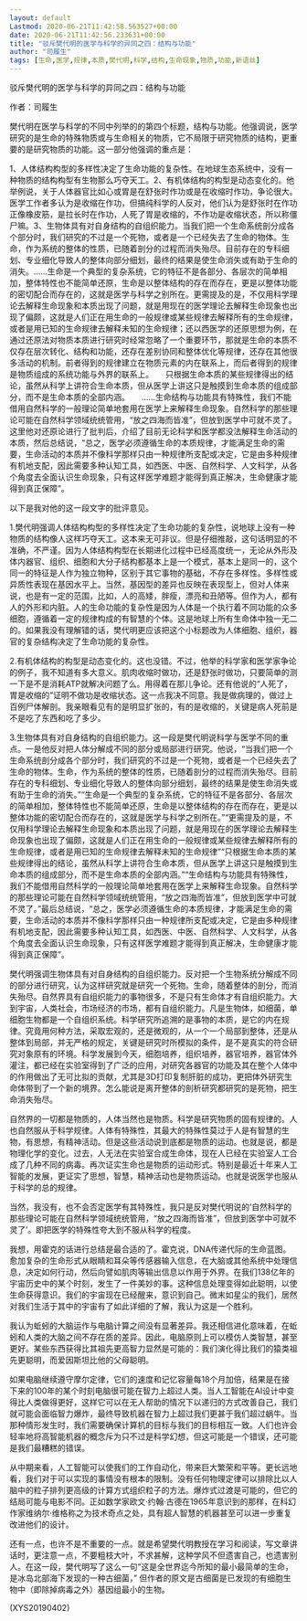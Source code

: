 ```yaml
---
layout: default
Lastmod: 2020-06-21T11:42:58.563527+00:00
date: 2020-06-21T11:42:56.233631+00:00
title: "驳斥樊代明的医学与科学的异同之四：结构与功能"
author: "司履生"
tags: [生命,医学,规律,本质,樊代明,科学,结构,生命现象,物质,功能,新语丝]
---
```


驳斥樊代明的医学与科学的异同之四：结构与功能

作者：司履生

樊代明在医学与科学的不同中列举的的第四个标题，结构与功能。他强调说，医学研究的是生命的特殊物质或与生命相关的物质，它不局限于研究物质的结构，更重要的是研究物质的功能。这一部分他强调的重点是：

1、人体结构构型的多样性决定了生命功能的复杂性。在地球生态系统中，没有一种物质的结构构型有生物那么巧夺天工。2、有机体结构的构型是动态变化的。他举例说，关于人体器官比如心或胃是在舒张时作功或是在收缩时作功，争论很大。医学工作者多认为是收缩在作功，但搞纯科学的人反对，他们认为是舒张时在作功正像橡皮筋，是拉长时在作功，人死了胃是收缩的，不作功是收缩状态，所以称僵尸嘛。3、生物体具有对自身结构的自组织能力。当我们把一个生命系统剖分成各个部分时，我们研究的不过是一个死物，或者是一个已经失去了生命的物体。生命，作为系统的整体的性质，已随着剖分的过程而消失殆尽。目前存在的专科细划、专业细化导致人的整体向部分细划，最终的结果是使生命消失或有助于生命的消失。……生命是一个典型的复杂系统，它的特征不是各部分、各层次的简单相加，整体特性也不能简单还原，生命是以整体结构的存在而存在，更是以整体功能的密切配合而存在的，这就是医学与科学之别所在。更需提及的是，不仅用科学理论去解释生命现象和本质出现了问题，就是用现在的医学理论去解释生命现象也出现了偏颇，这就是人们正在用生命的一般规律或某些规律去解释所有的生命规律，或者是用已知的生命规律去解释未知的生命规律；还以西医学的还原思想为例，在通过还原法对物质本质进行研究时经常忽略了一个重要环节，那就是生命的本质不仅存在层次转化、结构和功能，还存在差别协同和整体优化等规律，还存在其他很多活动的机制。前者得到的规律建立在物质元素的内在联系上，而后者得到的规律是物质组成的系统功能与外界的联系上。　　只根据生命本质的某些规律得出的结论，虽然从科学上讲符合生命本质，但从医学上讲这只是触摸到生命本质的组成部分，而不是生命本质的全部内涵。　　……生命结构与功能具有特殊性，我们不能借用自然科学的一般理论简单地套用在医学上来解释生命现象。自然科学的那些理论可能在自然科学领域统统管用，“放之四海而皆准”，但放到医学中可就不灵了。这里他对还原论进行了批判后，介绍了目前无论科学和医学都没法解释生命活动的本质，然后总结说，“总之，医学必须遵循生命的本质规律，才能满足生命的需要，生命活动的本质并不像科学那样只由一种规律所支配或决定，它是由多种规律有机地支配，因此需要多种认知工具，如西医、中医、自然科学、人文科学，从各个角度去全面认识生命现象，只有这样医学难题才能得到真正解决，生命健康才能得到真正保障”。

以下是我对他的这一段文字的批评意见。

1.樊代明强调人体结构构型的多样性决定了生命功能的复杂性，说地球上没有一种物质的结构像人这样巧夺天工。这本来无可非议。但是仔细推敲，这句话明显的不准确，不严谨。因为人体结构构型在长期进化过程中已经高度统一，无论从外形及体内器官、组织、细胞和大分子结构都基本上是一个模式，基本上是同一的，这个同一的特征是人作为独立物种，区别于其它事物的基础，不存在多样性。多样性或异质性表现在基因水平上。当然，基因型的差异也反映在表现型上，但对人体来说，也是有一定的范围，比如，人的高矮，胖瘦，漂亮和丑陋等。但作为人，都有人的外形和内脏。人的生命功能的复杂性是因为人体是一个执行着不同功能的众多细胞，遵循着一定的规律构成的有智慧的个体。这是地球上所有生命体中独一无二的。如果我没有理解错的话，樊代明更应该把这个小标题改为人体细胞、组织，器官的复杂结构决定了生命功能的复杂性。

2.有机体结构的构型是动态变化的。这也没错。不过，他举的科学家和医学家争论的例子，我不知道有多大意义。肌肉收缩时做功，还是舒张时做功，只要简单的测一下是不是消耗ATP就解决问题了么。用得着在那儿争论。还有他说的“人死了，胃是收缩的”证明不做功是收缩状态。这一点我决不同意。我是做病理的，做过上百例尸体解剖。我亲眼看见有的是明显扩张的，有的是收缩的，关键是病人死前是不是吃了东西和吃了多少。

3.生物体具有对自身结构的自组织能力。这一段是樊代明说科学与医学不同的重点。一是他反对把人体分解成不同的部分或局部进行研究。他说，“当我们把一个生命系统剖分成各个部分时，我们研究的不过是一个死物，或者是一个已经失去了生命的物体。生命，作为系统的整体的性质，已随着剖分的过程而消失殆尽。目前存在的专科细划、专业细化导致人的整体向部分细划，最终的结果是使生命消失或有助于生命的消失。”“生命是一个典型的复杂系统，它的特征不是各部分、各层次的简单相加，整体特性也不能简单还原，生命是以整体结构的存在而存在，更是以整体功能的密切配合而存在的，这就是医学与科学之别所在。”“更需提及的是，不仅用科学理论去解释生命现象和本质出现了问题，就是用现在的医学理论去解释生命现象也出现了偏颇，这就是人们正在用生命的一般规律或某些规律去解释所有的生命规律，或者是用已知的生命规律去解释未知的生命规律”“只根据生命本质的某些规律得出的结论，虽然从科学上讲符合生命本质，但从医学上讲这只是触摸到生命本质的组成部分，而不是生命本质的全部内涵。”“生命结构与功能具有特殊性，我们不能借用自然科学的一般理论简单地套用在医学上来解释生命现象。自然科学的那些理论可能在自然科学领域统统管用，“放之四海而皆准”，但放到医学中可就不灵了。”最后总结说，“总之，医学必须遵循生命的本质规律，才能满足生命的需要，生命活动的本质并不像科学那样只由一种规律所支配或决定，它是由多种规律有机地支配，因此需要多种认知工具，如西医、中医、自然科学、人文科学，从各个角度去全面认识生命现象，只有这样医学难题才能得到真正解决，生命健康才能得到真正保障”。

樊代明强调生物体具有对自身结构的自组织能力。反对把一个生物系统分解成不同的部分进行研究，认为这样研究就是研究一个死物。生命，随着整体的剖分，而消失殆尽。自然界具有自组织能力的事物很多，不是只有生命体才有自组织能力。大到宇宙，人类社会，市场经济的市场，都有自组织能力。凡是生物体，如细菌，单细胞生物都是一个自组织系统。科学研究所追溯的是事物的本质，是它的内在规律。究竟用何种方法，采取宏观的，还是微观的，从一个一个局部到整体，还是从整体到局部，并无严格的规定，关键是研究时所模拟的条件，是不是真实的符合研究对象原有的环境。科学发展到今天，细胞培养，组织培养，器官培养，器官体外灌注，都已经在实验室得到了广泛的应用，对研究各器官的功能及其在整个人体中的作用做出了无可比拟的贡献，尤其是3D打印复制肝脏的成功，更把体外研究生命体带到了一个新的境界。怎么能说是离开整体的剖析研究都研究的是死物，把生命消失殆尽。

自然界的一切都是物质的，人体当然也是物质。科学是研究物质的固有规律的。人也自然服从于科学规律。人体有特殊性，其最大的特殊性莫过于人是有智慧的生物，有思想，有精神活动。但是这些活动说到底都是物质的运动。也就是说，都是物理化学的变化。过去，人无法在实验室合成生命体，现在人已经在实验室人工合成了几种不同的病毒。再次证实生命也是物质的运动形式。特别是最近十年来人工智能的发展，更证实了思想，智慧，精神活动也是物质运动。也就是说医学也服从于科学的总的规律。

当然，我没有，也不会否定医学有其特殊性，我只是反对樊代明说的‘自然科学的那些理论可能在自然科学领域统统管用，“放之四海而皆准”，但放到医学中可就不灵了’。即把医学的特殊性夸大到不服从科学的程度。

我想，用霍克的话进行总结是最合适的了。霍克说，DNA传递代际的生命蓝图。愈加复杂的生命形式从眼睛和耳朵等传感器输入信息，在大脑或其他系统中处理信息，决定如何行动，然后向譬如肌肉等输出信息以作用于外界。在我们138亿年的宇宙历史中的某个时刻，发生了一件美妙的事。这种信息处理变得如此聪明，以使生命获得意识。我们的宇宙现在已经醒来，意识到自己。微末如星尘的我们，居然对我们生活于其中的宇宙有了如此详细的了解，我认为这是一个胜利。

我认为蚯蚓的大脑运作与电脑计算之间没有显著差异。我还相信进化意味着，在蚯蚓和人类的大脑之间不存在质的差异。因此，电脑原则上可以模仿人类智慧，甚至更好。某些东西获得比其祖先更高智力显然是可能的：我们演化得比我们的猿类祖先更聪明，而爱因斯坦比他的父母聪明。

如果电脑继续遵守摩尔定律，它们的速度和记忆容量每18个月加倍，结果是在接下来的100年的某个时刻电脑很可能在智力上超过人类。当人工智能在AI设计中变得比人类做得更好，这样它可以在无人帮助的情况下以递归的方式改善自己，我们就可能会面临智力爆炸，最终导致机器在智力上超过我们更甚于我们超过蜗牛。当那种情形发生时，我们需要确保计算机的目标与我们的目标相互一致。人们也许会轻率地将高智能机器的概念斥为只不过是科学幻想，但这可能是一个错误，还可能是我们最糟糕的错误。

从中期来看，人工智能可以使我们的工作自动化，带来巨大繁荣和平等。更长远地看，我们对于可以实现的事情没有根本的限制。没有任何物理定律可以排除比以人脑中的粒子排列更高级的计算方式组织粒子的方法。爆炸式过渡是可能的，但它的结局可能与电影不同。正如数学家欧文·约翰·古德在1965年意识到的那样，在科幻作家维纳尔·维格称之为技术奇点之处，具有超人智慧的机器甚至可以进一步重复改进他们的设计。

还有一点，也许不是不重要的一点。就是希望樊代明教授在学习和阅读，写文章讲话时，更注意一点，不要粗枝大叶，不求甚解，这种学风不但遗害自己，也遗害别人。在这一段，樊代明写了这么一句“这是全世界迄今所知的最小最简单的生命，是冰岛北部海下发现的一种古细菌，” 但作者的原文是古细菌是已发现的有细胞生物中（即除掉病毒之外）基因组最小的生物。

(XYS20190402)

